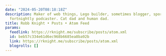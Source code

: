 ```yaml
---
date: "2024-05-20T08:18:18Z"
description: Maker of web things, Lego builder, sometimes blogger, sporadic pizzaiolo,
  fortnightly podcaster. Cat dad and human dad.
title: Robb Knight • Posts • Atom Feed
params:
  feedlink: https://rknight.me/subscribe/posts/atom.xml
  id: beb57c334e61d6ec968b6685ea8ba92b
  link: https://rknight.me/subscribe/posts/atom.xml
  blogrolls: []
---
```

